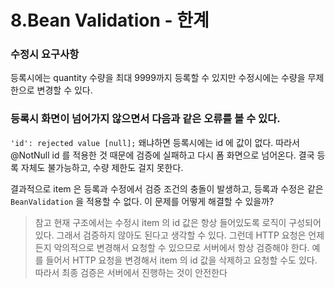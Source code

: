 # 8.Bean Validation - 한계

### 수정시 요구사항  
등록시에는 quantity 수량을 최대 9999까지 등록할 수 있지만 수정시에는 수량을 무제한으로 변경할 수 있다.


### 등록시 화면이 넘어가지 않으면서 다음과 같은 오류를 볼 수 있다.
`'id': rejected value [null];`
왜냐하면 등록시에는 id 에 값이 없다. 따라서 @NotNull id 를 적용한 것 때문에 검증에 실패하고 다시 폼 화면으로 넘어온다. 결국 등록 자체도 불가능하고, 수량 제한도 걸지 못한다.

결과적으로 item 은 등록과 수정에서 검증 조건의 충돌이 발생하고, 등록과 수정은 같은 `BeanValidation` 을 적용할 수 없다. 이 문제를 어떻게 해결할 수 있을까?


> 참고
> 현재 구조에서는 수정시 item 의 id 값은 항상 들어있도록 로직이 구성되어 있다. 그래서 검증하지 않아도 된다고 생각할 수 있다. 그런데 HTTP 요청은 언제든지 악의적으로 변경해서 요청할 수 있으므로 서버에서 항상 검증해야 한다. 예를 들어서 HTTP 요청을 변경해서 item 의 id 값을 삭제하고 요청할 수도 있다. 
따라서 최종 검증은 서버에서 진행하는 것이 안전한다
